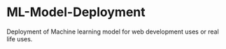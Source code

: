 # ML-Model-Deployment
Deployment of Machine learning model for web development uses or real life uses.
